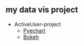 ## my data vis project

- ActiveUser-project
    - [Pyechart](https://whtngus4759.github.io/my-data-vis-project/activeUser_Pyechart.html)
    - [Bokeh](https://whtngus4759.github.io/my-data-vis-project/activeUser_bokeh.html) 
    
    
    
    
